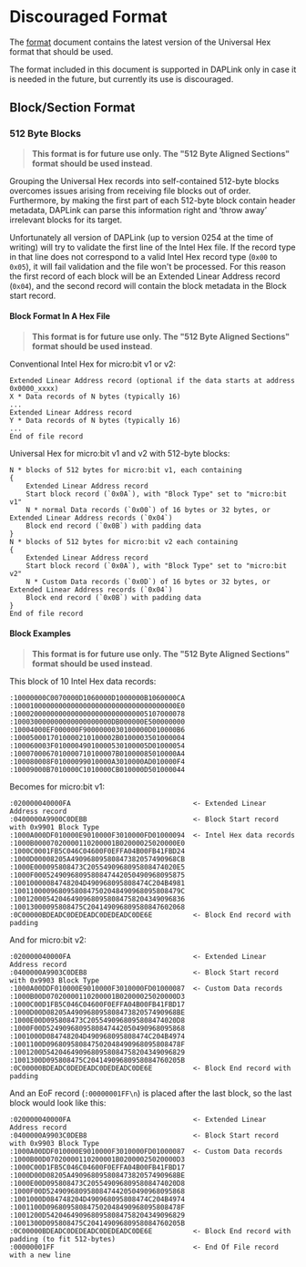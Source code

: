 # Discouraged Format

The [format](format.md) document contains the latest version of the Universal
Hex format that should be used.

The format included in this document is supported in DAPLink only in case it
is needed in the future, but currently its use is discouraged.

## Block/Section Format

### 512 Byte Blocks

> **This format is for future use only. The "512 Byte Aligned Sections" format should be used instead**.

Grouping the Universal Hex records into self-contained 512-byte blocks overcomes issues arising from receiving file blocks out of order.
Furthermore, by making the first part of each 512-byte block contain header metadata, DAPLink can parse this information right and ‘throw away’ irrelevant blocks for its target.

Unfortunately all version of DAPLink (up to version 0254 at the time of writing) will try to validate the first line of the Intel Hex file. If the record type in that line does not correspond to a valid Intel Hex record type (`0x00` to `0x05`), it will fail validation and the file won't be processed.
For this reason the first record of each block will be an Extended Linear Address record (`0x04`), and the second record will contain the block metadata in the Block start record.

#### Block Format In A Hex File

> **This format is for future use only. The "512 Byte Aligned Sections" format should be used instead**.

Conventional Intel Hex for micro:bit v1 or v2:

```
Extended Linear Address record (optional if the data starts at address 0x0000_xxxx)
X * Data records of N bytes (typically 16)
...
Extended Linear Address record
Y * Data records of N bytes (typically 16)
...
End of file record
```

Universal Hex for micro:bit v1 and v2 with 512-byte blocks:

```
N * blocks of 512 bytes for micro:bit v1, each containing
{
    Extended Linear Address record
    Start block record (`0x0A`), with "Block Type" set to "micro:bit v1"
    N * normal Data records (`0x00`) of 16 bytes or 32 bytes, or Extended Linear Address records (`0x04`)
    Block end record (`0x0B`) with padding data
}
N * blocks of 512 bytes for micro:bit v2 each containing
{
    Extended Linear Address record
    Start block record (`0x0A`), with "Block Type" set to "micro:bit v2"
    N * Custom Data records (`0x0D`) of 16 bytes or 32 bytes, or Extended Linear Address records (`0x04`)
    Block end record (`0x0B`) with padding data
}
End of file record
```

#### Block Examples

> **This format is for future use only. The "512 Byte Aligned Sections" format should be used instead**.

This block of 10 Intel Hex data records:

```
:10000000C0070000D1060000D1000000B1060000CA
:1000100000000000000000000000000000000000E0
:100020000000000000000000000000005107000078
:100030000000000000000000DB000000E500000000
:10004000EF000000F9000000030100000D010000B6
:1000500017010000210100002B0100003501000004
:100060003F01000049010000530100005D01000054
:1000700067010000710100007B01000085010000A4
:100080008F01000099010000A3010000AD010000F4
:10009000B7010000C1010000CB010000D501000044
```

Becomes for micro:bit v1:

```
:020000040000FA                              <- Extended Linear Address record
:0400000A9900C0DEBB                          <- Block Start record with 0x9901 Block Type
:1000A000DF010000E9010000F3010000FD01000094  <- Intel Hex data records
:1000B00007020000110200001B02000025020000E0
:1000C0001FB5C046C04600F0EFFA04B00FB41FBD24
:1000D00008205A49096809580847382057490968CB
:1000E000095808473C2055490968095808474020E5
:1000F0005249096809580847442050490968095875
:10010000084748204D490968095808474C204B4981
:10011000096809580847502048490968095808479C
:100120005420464909680958084758204349096836
:10013000095808475C204149096809580847602068
:0C00000BDEADC0DEDEADC0DEDEADC0DE6E          <- Block End record with padding
```

And for micro:bit v2:

```
:020000040000FA                              <- Extended Linear Address record
:0400000A9903C0DEB8                          <- Block Start record with 0x9903 Block Type
:1000A00DDF010000E9010000F3010000FD01000087  <- Custom Data records
:1000B00D07020000110200001B02000025020000D3
:1000C00D1FB5C046C04600F0EFFA04B00FB41FBD17
:1000D00D08205A49096809580847382057490968BE
:1000E00D095808473C2055490968095808474020D8
:1000F00D5249096809580847442050490968095868
:1001000D084748204D490968095808474C204B4974
:1001100D096809580847502048490968095808478F
:1001200D5420464909680958084758204349096829
:1001300D095808475C20414909680958084760205B
:0C00000BDEADC0DEDEADC0DEDEADC0DE6E          <- Block End record with padding
```

And an EoF record (`:00000001FF\n`) is placed after the last block, so the last block would look like this:

```
:020000040000FA                              <- Extended Linear Address record
:0400000A9903C0DEB8                          <- Block Start record with 0x9903 Block Type
:1000A00DDF010000E9010000F3010000FD01000087  <- Custom Data records
:1000B00D07020000110200001B02000025020000D3
:1000C00D1FB5C046C04600F0EFFA04B00FB41FBD17
:1000D00D08205A49096809580847382057490968BE
:1000E00D095808473C2055490968095808474020D8
:1000F00D5249096809580847442050490968095868
:1001000D084748204D490968095808474C204B4974
:1001100D096809580847502048490968095808478F
:1001200D5420464909680958084758204349096829
:1001300D095808475C20414909680958084760205B
:0C00000BDEADC0DEDEADC0DEDEADC0DE6E          <- Block End record with padding (to fit 512-bytes)
:00000001FF                                  <- End Of File record with a new line

```
